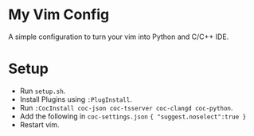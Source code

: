 # My Vim Config
A simple configuration to turn your vim into Python and C/C++ IDE.

# Setup
* Run `setup.sh`.
* Install Plugins using `:PlugInstall`.
* Run `:CocInstall coc-json coc-tsserver coc-clangd coc-python`.
* Add the following in `coc-settings.json`
`
{
    "suggest.noselect":true
}
`
* Restart vim.
